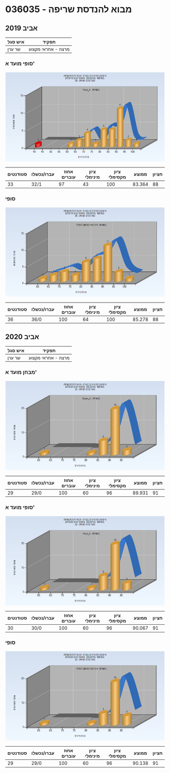 # 036035 - מבוא להנדסת שריפה

## אביב 2019

| איש סגל | תפקיד |
| ---- | ---- |
| שר ערן | מרצה - אחראי מקצוע |

### סופי מועד א'

![201802 Final_A](201802/Final_A.png)

| סטודנטים | עברו/נכשלו | אחוז עוברים | ציון מינימלי | ציון מקסימלי | ממוצע | חציון |
| ---- | ---- | ---- | ---- | ---- | ---- | ---- |
| 33 | 32/1 | 97 | 43 | 100 | 83.364 | 88 |

### סופי

![201802 Finals](201802/Finals.png)

| סטודנטים | עברו/נכשלו | אחוז עוברים | ציון מינימלי | ציון מקסימלי | ממוצע | חציון |
| ---- | ---- | ---- | ---- | ---- | ---- | ---- |
| 36 | 36/0 | 100 | 64 | 100 | 85.278 | 88 |

## אביב 2020

| איש סגל | תפקיד |
| ---- | ---- |
| שר ערן | מרצה - אחראי מקצוע |

### מבחן מועד א'

![201902 Exam_A](201902/Exam_A.png)

| סטודנטים | עברו/נכשלו | אחוז עוברים | ציון מינימלי | ציון מקסימלי | ממוצע | חציון |
| ---- | ---- | ---- | ---- | ---- | ---- | ---- |
| 29 | 29/0 | 100 | 60 | 96 | 89.931 | 91 |

### סופי מועד א'

![201902 Final_A](201902/Final_A.png)

| סטודנטים | עברו/נכשלו | אחוז עוברים | ציון מינימלי | ציון מקסימלי | ממוצע | חציון |
| ---- | ---- | ---- | ---- | ---- | ---- | ---- |
| 30 | 30/0 | 100 | 60 | 96 | 90.067 | 91 |

### סופי

![201902 Finals](201902/Finals.png)

| סטודנטים | עברו/נכשלו | אחוז עוברים | ציון מינימלי | ציון מקסימלי | ממוצע | חציון |
| ---- | ---- | ---- | ---- | ---- | ---- | ---- |
| 29 | 29/0 | 100 | 60 | 96 | 90.138 | 91 |


